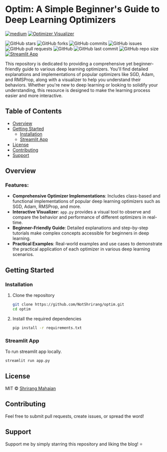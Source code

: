 # Optim: A Simple Beginner's Guide to Deep Learning Optimizers

[![medium](https://img.shields.io/badge/Read%20Blog-grey?style=for-the-badge&logo=Medium&logoColor=white&logoSize=amd)](https://medium.com/@shrirangmahajan123/optimizers-a-simple-beginners-guide-8ab6942880dd)
[![Optimizer Visualizer](https://img.shields.io/badge/Optimizer%20Visualizer-red?style=for-the-badge&logo=streamlit&logoColor=white&logoSize=amd)](https://optimizer-visualizer.streamlit.app/)

![GitHub stars](https://img.shields.io/github/stars/NotShrirang/optim?style=social)
![GitHub forks](https://img.shields.io/github/forks/NotShrirang/optim?style=social)
![GitHub commits](https://img.shields.io/github/commit-activity/t/NotShrirang/optim)
![GitHub issues](https://img.shields.io/github/issues/NotShrirang/optim)
![GitHub pull requests](https://img.shields.io/github/issues-pr/NotShrirang/optim)
![GitHub](https://img.shields.io/github/license/NotShrirang/optim)
![GitHub last commit](https://img.shields.io/github/last-commit/NotShrirang/optim)
![GitHub repo size](https://img.shields.io/github/repo-size/NotShrirang/optim)
[![Streamlit App](https://img.shields.io/badge/Streamlit%20App-red?style=flat-rounded-square&logo=streamlit&labelColor=white)]()

This repository is dedicated to providing a comprehensive yet beginner-friendly guide to various deep learning optimizers. You'll find detailed explanations and implementations of popular optimizers like SGD, Adam, and RMSProp, along with a visualizer to help you understand their behaviors. Whether you're new to deep learning or looking to solidify your understanding, this resource is designed to make the learning process easier and more interactive.

## Table of Contents

- [Overview](#overview)
- [Getting Started](#getting-started)
  - [Installation](#installation)
  - [Streamlit App](#streamlit-app)
- [License](#license)
- [Contributing](#contributing)
- [Support](#support)

## Overview

### Features:
- <b>Comprehensive Optimizer Implementations</b>: Includes class-based and functional implementations of popular deep learning optimizers such as SGD, Adam, RMSProp, and more.
- <b>Interactive Visualizer</b>: `app.py` provides a visual tool to observe and compare the behavior and performance of different optimizers in real-time.
- <b>Beginner-Friendly Guide</b>: Detailed explanations and step-by-step tutorials make complex concepts accessible for beginners in deep learning.
- <b>Practical Examples</b>: Real-world examples and use cases to demonstrate the practical application of each optimizer in various deep learning scenarios.

## Getting Started

### Installation

1. Clone the repository
   ```sh
   git clone https://github.com/NotShrirang/optim.git
   cd optim
   ```

2. Install the required dependencies
   ```sh
   pip install -r requirements.txt
   ```

### Streamlit App

To run streamlit app locally.
```sh
streamlit run app.py
```

## License
MIT © [Shrirang Mahajan](https://github.com/NotShrirang)

## Contributing
Feel free to submit pull requests, create issues, or spread the word!

## Support
Support me by simply starring this repository and liking the blog! ⭐
